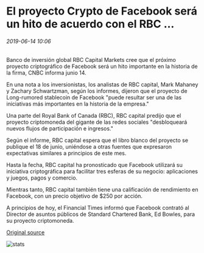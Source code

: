 # El proyecto Crypto de Facebook será un hito de acuerdo con el RBC ...

###### 2019-06-14 10:06

Banco de inversión global RBC Capital Markets cree que el próximo proyecto criptográfico de Facebook será un hito importante en la historia de la firma, CNBC informa junio 14.

En una nota a los inversionistas, los analistas de RBC capital, Mark Mahaney y Zachary Schwartzman, según los informes, dijeron que el proyecto de Long-rumored stablecoin de Facebook "puede resultar ser una de las iniciativas más importantes en la historia de la empresa."

Una parte del Royal Bank of Canada (RBC), RBC capital predijo que el proyecto criptomoneda del gigante de las redes sociales "desbloqueará nuevos flujos de participación e ingresos."

Según el informe, RBC capital espera que el libro blanco del proyecto se publique el 18 de junio, uniéndose a otras fuentes que expresaron expectativas similares a principios de este mes.

Hasta la fecha, RBC capital ha pronosticado que Facebook utilizará su iniciativa criptográfica para facilitar tres esferas de su negocio: aplicaciones y juegos, pagos y comercio.

Mientras tanto, RBC capital también tiene una calificación de rendimiento en Facebook, con un precio objetivo de $250 por acción.

A principios de hoy, el Financial Times informó que Facebook contrató al Director de asuntos públicos de Standard Chartered Bank, Ed Bowles, para su proyecto criptomoneda.

[Original source](https://cointelegraph.com/news/facebooks-crypto-project-will-be-a-milestone-according-to-rbc)

![stats](https://c.statcounter.com/11760860/0/a89fa40b/1/ "stats")